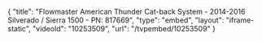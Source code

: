 {
    "title": "Flowmaster American Thunder Cat-back System - 2014-2016 Silverado \/ Sierra 1500 - PN: 817669",
    "type": "embed",
    "layout": "iframe-static",
    "videoId": "10253509",
    "url": "\/tvpembed\/10253509"
}